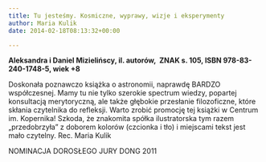 ```yaml
---
title: Tu jesteśmy. Kosmiczne, wyprawy, wizje i eksperymenty
author: Maria Kulik
date: 2014-02-18T08:13:32+00:00

---
```

**Aleksandra i Daniel Mizielińscy, il. autorów,  ZNAK s. 105, ISBN 978-83-240-1748-5, wiek +8**

Doskonała poznawczo książka o astronomii, naprawdę BARDZO współczesnej. Mamy tu nie tylko szerokie spectrum wiedzy, popartej konsultacją merytoryczną, ale także głębokie przesłanie filozoficzne, które skłania czytelnika do refleksji. Warto zrobić promocję tej książki w Centrum im. Kopernika! Szkoda, że znakomita spółka ilustratorska tym razem „przedobrzyła” z doborem kolorów (czcionka i tło) i miejscami tekst jest mało czytelny. Rec. Maria Kulik

NOMINACJA DOROSŁEGO JURY DONG 2011
